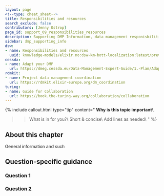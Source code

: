 ```yaml
---
layout: page
<!--type: cheat_sheet-->
title: Responsibilities and resources
search_exclude: false
contributors: [Jenny Ostrop]
page_id: support_09_responsibilities_resources
description: Supporting DMP Information, data management responisbilities, data management resources
sidebar: dmp_supporting_info
dsw:
- name: Responsibilities and resources
  uuid: knowledge-models/elixir.no:dsw-km-bott-localization:latest/preview?questionUuid=b450d1a4-b0ad-4e62-8b40-967bad5e1437
cessda:
- name: Adapt your DMP
  url: https://dmeg.cessda.eu/Data-Management-Expert-Guide/1.-Plan/Adapt-your-DMP-Part-1
rdmkit:
- name: Project data management coordination
  url: https://rdmkit.elixir-europe.org/dm_coordination
turing:
- name: Guide for Collaboration
  url: https://book.the-turing-way.org/collaboration/collaboration
---
```


{% include callout.html type="tip" content="
**Why is this topic important**\\
>> What is in for you?\\
>> Short & concise\\
>> Add lines as needed\\
" %}

## About this chapter

General information and such

## Question-specific guidance

### Question 1

### Question 2
